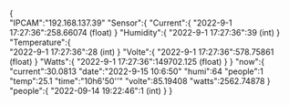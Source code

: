 {   
"IPCAM":"192.168.137.39"
"Sensor":{
    "Current":{
        "2022-9-1 17:27:36":258.66074   (float)
        }
    "Humidity":{
        "2022-9-1 17:27:36":39          (int)
        }
    "Temperature":{        
        "2022-9-1 17:27:36":28          (int)
        }
    "Volte":{
        "2022-9-1 17:27:36":578.75861   (float)
        }
    "Watts":{
        "2022-9-1 17:27:36":149702.125  (float)
        }
    }
"now":{
    "current":30.0813 
    "date":"2022-9-15 10:6:50"
    "humi":64
    "people":1
    "temp":25.1
    "time":"10h6'50''"
    "volte":85.19408
    "watts":2562.74878
    }
"people":{
    "2022-09-14 19:22:46":1        (int)
    }
}